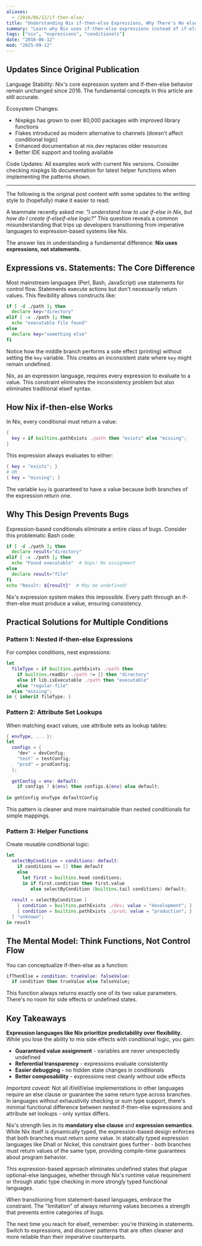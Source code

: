 ```yaml
---
aliases:
  - /2016/06/12/if-then-else/
title: "Understanding Nix if-then-else Expressions, Why There's No elseif and How to Work Around It"
summary: "Learn why Nix uses if-then-else expressions instead of if-elseif-else statements, and discover practical patterns for handling multiple conditions in expression-based languages."
tags: ["nix", "expressions", "conditionals"]
date: "2016-06-12"
mod: "2025-09-12"
---
```


## Updates Since Original Publication

Language Stability: Nix's core expression system and if-then-else behavior remain unchanged since 2016. The fundamental concepts in this article are still accurate.

Ecosystem Changes:
- Nixpkgs has grown to over 80,000 packages with improved library functions
- Flakes introduced as modern alternative to channels (doesn't affect conditional logic)
- Enhanced documentation at nix.dev replaces older resources
- Better IDE support and tooling available

Code Updates: All examples work with current Nix versions. Consider checking nixpkgs lib documentation for latest helper functions when implementing the patterns shown.

---

The following is the original post content with some updates to the writing style to (hopefully) make it easier to read:

A teammate recently asked me: _"I understand how to use if-else in Nix, but how do I create if-elseif-else logic?"_ This question reveals a common misunderstanding that trips up developers transitioning from imperative languages to expression-based systems like Nix.

The answer lies in understanding a fundamental difference: **Nix uses expressions, not statements.**

## Expressions vs. Statements: The Core Difference

Most mainstream languages (Perl, Bash, JavaScript) use statements for control flow. Statements execute actions but don't necessarily return values. This flexibility allows constructs like:

```bash
if [ -d ./path ]; then
  declare key="directory"
elif [ -x ./path ]; then
  echo "executable file found"
else  
  declare key="something else"
fi
```

Notice how the middle branch performs a side effect (printing) without setting the `key` variable. This creates an inconsistent state where `key` might remain undefined.

Nix, as an expression language, requires every expression to evaluate to a value. This constraint eliminates the inconsistency problem but also eliminates traditional elseif syntax.

## How Nix if-then-else Works

In Nix, every conditional must return a value:

```nix
{
  key = if builtins.pathExists ./path then "exists" else "missing";
}
```

This expression always evaluates to either:
```nix
{ key = "exists"; }
# OR  
{ key = "missing"; }
```

The variable `key` is guaranteed to have a value because both branches of the expression return one.

## Why This Design Prevents Bugs

Expression-based conditionals eliminate a entire class of bugs. Consider this problematic Bash code:

```bash
if [ -d ./path ]; then
  declare result="directory"  
elif [ -x ./path ]; then
  echo "Found executable"  # Oops! No assignment
else
  declare result="file"
fi
echo "Result: ${result}"  # May be undefined!
```

Nix's expression system makes this impossible. Every path through an if-then-else must produce a value, ensuring consistency.

## Practical Solutions for Multiple Conditions

### Pattern 1: Nested if-then-else Expressions

For complex conditions, nest expressions:

```nix
let
  fileType = if builtins.pathExists ./path then
    if builtins.readDir ./path != {} then "directory"
    else if lib.isExecutable ./path then "executable"  
    else "regular-file"
  else "missing";
in { inherit fileType; }
```

### Pattern 2: Attribute Set Lookups

When matching exact values, use attribute sets as lookup tables:

```nix  
{ envType, ... }:
let
  configs = {
    "dev" = devConfig;
    "test" = testConfig; 
    "prod" = prodConfig;
  };
  
  getConfig = env: default:
    if configs ? ${env} then configs.${env} else default;
    
in getConfig envType defaultConfig
```

This pattern is cleaner and more maintainable than nested conditionals for simple mappings.

### Pattern 3: Helper Functions

Create reusable conditional logic:

```nix
let
  selectByCondition = conditions: default:
    if conditions == [] then default
    else 
      let first = builtins.head conditions;
      in if first.condition then first.value 
         else selectByCondition (builtins.tail conditions) default;
         
  result = selectByCondition [
    { condition = builtins.pathExists ./dev; value = "development"; }
    { condition = builtins.pathExists ./prod; value = "production"; }
  ] "unknown";
in result
```

## The Mental Model: Think Functions, Not Control Flow

You can conceptualize if-then-else as a function:

```nix
ifThenElse = condition: trueValue: falseValue:
  if condition then trueValue else falseValue;
```

This function always returns exactly one of its two value parameters. There's no room for side effects or undefined states.

## Key Takeaways

**Expression languages like Nix prioritize predictability over flexibility.** While you lose the ability to mix side effects with conditional logic, you gain:

- **Guaranteed value assignment** - variables are never unexpectedly undefined
- **Referential transparency** - expressions evaluate consistently  
- **Easier debugging** - no hidden state changes in conditionals
- **Better composability** - expressions nest cleanly without side effects

*Important caveat:* Not all if/elif/else implementations in other languages require an else clause or guarantee the same return type across branches. In languages without exhaustivity checking or sum type support, there's minimal functional difference between nested if-then-else expressions and attribute set lookups - only syntax differs.

Nix's strength lies in its **mandatory else clause** and **expression semantics**. While Nix itself is dynamically typed, the expression-based design enforces that both branches must return *some* value. In statically typed expression languages like Dhall or Nickel, this constraint goes further - both branches must return values of the same type, providing compile-time guarantees about program behavior.

This expression-based approach eliminates undefined states that plague optional-else languages, whether through Nix's runtime value requirement or through static type checking in more strongly typed functional languages.

When transitioning from statement-based languages, embrace the constraint. The "limitation" of always returning values becomes a strength that prevents entire categories of bugs.

The next time you reach for elseif, remember: you're thinking in statements. Switch to expressions, and discover patterns that are often cleaner and more reliable than their imperative counterparts.

